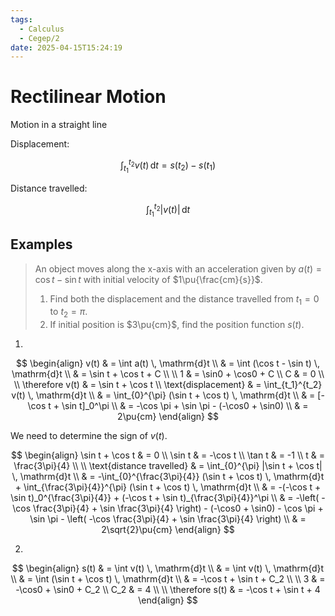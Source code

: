 ```yaml
---
tags:
  - Calculus
  - Cegep/2
date: 2025-04-15T15:24:19
---
```


# Rectilinear Motion

Motion in a straight line

Displacement:

$$
\int_{t_1}^{t_2} v(t) \, \mathrm{d}t = s(t_2) - s(t_1)
$$

Distance travelled:

$$
\int_{t_1}^{t_2} |v(t)| \, \mathrm{d}t
$$

## Examples

> An object moves along the x-axis with an acceleration given by $a(t) = \cos t - \sin t$ with initial velocity of $1\pu{\frac{cm}{s}}$.
>
> 1. Find both the displacement and the distance travelled from $t_1 = 0$ to $t_2 = \pi$.
> 2. If initial position is $3\pu{cm}$, find the position function $s(t)$.

1.

$$
\begin{align}
v(t) & = \int a(t) \, \mathrm{d}t \\
& = \int (\cos t - \sin t) \, \mathrm{d}t \\
& = \sin t + \cos t + C \\
 \\
1 & = \sin0 + \cos0 + C \\
C & = 0 \\
 \\
\therefore v(t) & = \sin t + \cos t
 \\
\text{displacement} & = \int_{t_1}^{t_2} v(t) \, \mathrm{d}t \\
 & = \int_{0}^{\pi} (\sin t + \cos t) \, \mathrm{d}t \\
 & = [-\cos t + \sin t]_0^\pi \\
 & = -\cos \pi + \sin \pi - (-\cos0 + \sin0) \\
 & = 2\pu{cm}
\end{align}
$$

We need to determine the sign of $v(t)$.

$$
\begin{align}
\sin t + \cos t & = 0 \\
\sin t & = -\cos t \\
\tan t & = -1 \\
t & = \frac{3\pi}{4} \\
 \\
\text{distance travelled} & = \int_{0}^{\pi} |\sin t + \cos t| \, \mathrm{d}t \\
 & = -\int_{0}^{\frac{3\pi}{4}} (\sin t + \cos t) \, \mathrm{d}t + \int_{\frac{3\pi}{4}}^{\pi} (\sin t + \cos t) \, \mathrm{d}t \\
 & = -(-\cos t + \sin t)_0^{\frac{3\pi}{4}} + (-\cos t + \sin t)_{\frac{3\pi}{4}}^\pi \\
 & = -\left( -\cos \frac{3\pi}{4} + \sin \frac{3\pi}{4} \right) - (-\cos0 + \sin0) - \cos \pi + \sin \pi - \left( -\cos \frac{3\pi}{4} + \sin \frac{3\pi}{4} \right) \\
 & = 2\sqrt{2}\pu{cm}
\end{align}
$$

2.

$$
\begin{align}
s(t) & = \int v(t) \, \mathrm{d}t \\
 & = \int v(t) \, \mathrm{d}t \\
 & = \int (\sin t + \cos t) \, \mathrm{d}t \\
 & = -\cos t + \sin t + C_2 \\
 \\
3 & = -\cos0 + \sin0 + C_2 \\
C_2 & = 4 \\
 \\
\therefore s(t) & = -\cos t + \sin t + 4
\end{align}
$$
